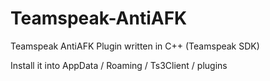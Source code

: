 # Teamspeak-AntiAFK
Teamspeak AntiAFK Plugin written in C++ (Teamspeak SDK)

Install it into AppData / Roaming / Ts3Client / plugins
